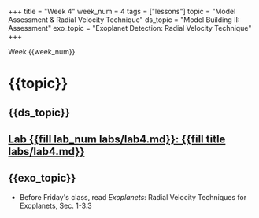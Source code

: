+++
title = "Week 4"
week_num = 4
tags = ["lessons"]
topic = "Model Assessment & Radial Velocity Technique"
ds_topic = "Model Building II: Assessment"
exo_topic =  "Exoplanet Detection: Radial Velocity Technique"
+++

Week {{week_num}}
# {{topic}}

## {{ds_topic}}

## [Lab {{fill lab_num labs/lab4.md}}: {{fill title labs/lab4.md}}](../../labs/lab4/)

## {{exo_topic}}
- Before Friday's class, read *Exoplanets*:  Radial Velocity Techniques for Exoplanets, Sec. 1-3.3
